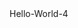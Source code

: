<html>
  <head>
  </head>
    <body>
    Hello-World-4
    </body>
      <footer>
  </footer>
</html>
